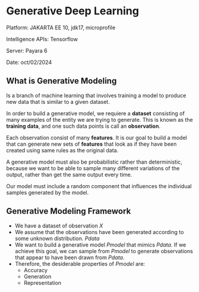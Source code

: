 # Generative Deep Learning
Platform: JAKARTA EE 10, jdk17, microprofile

Intelligence APIs: Tensorflow

Server: Payara 6

Date: oct/02/2024

## What is Generative Modeling

Is a branch of machine learning that involves training a model to produce new data that is similar to a given 
dataset.

In order to build a generative model, we requiere a **dataset** consisting of many examples of the entity we are
trying to generate.  This is known as the **training data**, and one such data points is call an **observation**.

Each observation consist of many **features**.  It is our goal to build a model that can generate new sets of **features** that 
look as if they have been created using same rules as the original data.

A generative model must also be probabilistic rather than deterministic, because we want to be able to sample many 
different variations of the output, rather than get the same output every time.

Our model must include a random component that influences the individual samples generated by the model.

## Generative Modeling Framework
- We have a dataset of observation _X_
- We assume that the observations have been generated according to some unknown distribution. _Pdata_
- We want to build a generative model _Pmodel_ that mimics _Pdata_. If we achieve this goal, we can sample from _Pmodel_
  to generate observations that appear to have been drawn from _Pdata_.
- Therefore, the desiderable properties of _Pmodel_ are:
  - Accuracy
  - Generation
  - Representation

